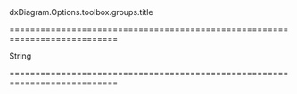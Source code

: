 <!--id-->dxDiagram.Options.toolbox.groups.title<!--/id-->
===========================================================================
<!--type-->String<!--/type-->
===========================================================================

<!--shortDescription-->

<!--/shortDescription-->

<!--fullDescription-->

<!--/fullDescription-->